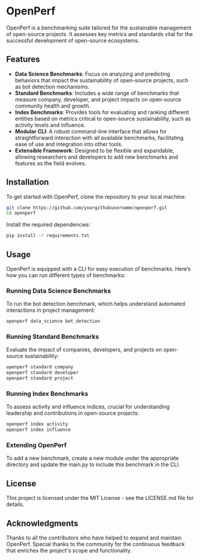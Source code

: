 # OpenPerf

OpenPerf is a benchmarking suite tailored for the sustainable management of open-source projects. It assesses key metrics and standards vital for the successful development of open-source ecosystems.

## Features

- **Data Science Benchmarks**: Focus on analyzing and predicting behaviors that impact the sustainability of open-source projects, such as bot detection mechanisms.
- **Standard Benchmarks**: Includes a wide range of benchmarks that measure company, developer, and project impacts on open-source community health and growth.
- **Index Benchmarks**: Provides tools for evaluating and ranking different entities based on metrics critical to open-source sustainability, such as activity levels and influence.
- **Modular CLI**: A robust command-line interface that allows for straightforward interaction with all available benchmarks, facilitating ease of use and integration into other tools.
- **Extensible Framework**: Designed to be flexible and expandable, allowing researchers and developers to add new benchmarks and features as the field evolves.

## Installation

To get started with OpenPerf, clone the repository to your local machine:

```bash
git clone https://github.com/yourgithubusername/openperf.git
cd openperf
```

Install the required dependencies:

```bash
pip install -r requirements.txt
```

## Usage

OpenPerf is equipped with a CLI for easy execution of benchmarks. Here’s how you can run different types of benchmarks:

### Running Data Science Benchmarks
To run the bot detection benchmark, which helps understand automated interactions in project management:
```bash
openperf data_science bot_detection
```

### Running Standard Benchmarks
Evaluate the impact of companies, developers, and projects on open-source sustainability:
```bash
openperf standard company
openperf standard developer
openperf standard project
```

### Running Index Benchmarks
To assess activity and influence indices, crucial for understanding leadership and contributions in open-source projects:
```bash
openperf index activity
openperf index influence
```

### Extending OpenPerf
To add a new benchmark, create a new module under the appropriate directory and update the main.py to include this benchmark in the CLI.

## License
This project is licensed under the MIT License - see the LICENSE.md file for details.

## Acknowledgments
Thanks to all the contributors who have helped to expand and maintain OpenPerf.
Special thanks to the community for the continuous feedback that enriches the project's scope and functionality.
